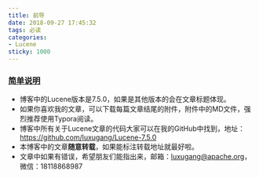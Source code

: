 ```yaml
---
title: 前导
date: 2018-09-27 17:45:32
tags: 必读
categories:
- Lucene
sticky: 1000
---
```


### [简单说明](https://www.amazingkoala.com.cn/)

- 博客中的Lucene版本是7.5.0，如果是其他版本的会在文章标题体现。
- 如果你喜欢我的文章，可以下载每篇文章结尾的附件，附件中的MD文件，强烈推荐使用Typora阅读。
- 博客中所有关于Lucene文章的代码大家可以在我的GitHub中找到，地址：https://github.com/luxugang/Lucene-7.5.0
- 本博客中的文章**随意转载**，如果能标注转载地址就最好啦。
- 文章中如果有错误，希望朋友们能指出来，邮箱：luxugang@apache.org，微信：18118868987

